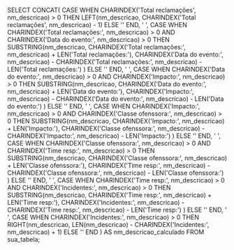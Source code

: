 SELECT 
    CONCAT(
        CASE WHEN CHARINDEX('Total reclamações', nm_descricao) > 0 THEN LEFT(nm_descricao, CHARINDEX('Total reclamações', nm_descricao) - 1) ELSE '' END,
        ' ',
        CASE WHEN CHARINDEX('Total reclamações:', nm_descricao) > 0 AND CHARINDEX('Data do evento:', nm_descricao) > 0 THEN SUBSTRING(nm_descricao, 
                   CHARINDEX('Total reclamações:', nm_descricao) + LEN('Total reclamações:'), 
                   CHARINDEX('Data do evento:', nm_descricao) - CHARINDEX('Total reclamações:', nm_descricao) - LEN('Total reclamações:')
                  ) ELSE '' END,
        ' ',
        CASE WHEN CHARINDEX('Data do evento:', nm_descricao) > 0 AND CHARINDEX('Impacto:', nm_descricao) > 0 THEN SUBSTRING(nm_descricao, 
                   CHARINDEX('Data do evento:', nm_descricao) + LEN('Data do evento:'), 
                   CHARINDEX('Impacto:', nm_descricao) - CHARINDEX('Data do evento:', nm_descricao) - LEN('Data do evento:')
                  ) ELSE '' END,
        ' ',
        CASE WHEN CHARINDEX('Impacto:', nm_descricao) > 0 AND CHARINDEX('Classe ofenssora:', nm_descricao) > 0 THEN SUBSTRING(nm_descricao, 
                   CHARINDEX('Impacto:', nm_descricao) + LEN('Impacto:'), 
                   CHARINDEX('Classe ofenssora:', nm_descricao) - CHARINDEX('Impacto:', nm_descricao) - LEN('Impacto:')
                  ) ELSE '' END,
        ' ',
        CASE WHEN CHARINDEX('Classe ofenssora:', nm_descricao) > 0 AND CHARINDEX('Time resp:', nm_descricao) > 0 THEN SUBSTRING(nm_descricao, 
                   CHARINDEX('Classe ofenssora:', nm_descricao) + LEN('Classe ofenssora:'), 
                   CHARINDEX('Time resp:', nm_descricao) - CHARINDEX('Classe ofenssora:', nm_descricao) - LEN('Classe ofenssora:')
                  ) ELSE '' END,
        ' ',
        CASE WHEN CHARINDEX('Time resp:', nm_descricao) > 0 AND CHARINDEX('Incidentes:', nm_descricao) > 0 THEN SUBSTRING(nm_descricao, 
                   CHARINDEX('Time resp:', nm_descricao) + LEN('Time resp:'), 
                   CHARINDEX('Incidentes:', nm_descricao) - CHARINDEX('Time resp:', nm_descricao) - LEN('Time resp:')
                  ) ELSE '' END,
        ' ',
        CASE WHEN CHARINDEX('Incidentes:', nm_descricao) > 0 THEN RIGHT(nm_descricao, LEN(nm_descricao) - CHARINDEX('Incidentes:', nm_descricao) + 1) ELSE '' END
    ) AS nm_descricao_calculado
FROM 
    sua_tabela;
